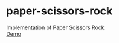 # paper-scissors-rock
Implementation of Paper Scissors Rock  
[Demo](https://natashachiorsac.github.io/paper-scissors-rock/)
